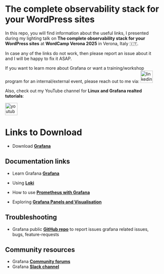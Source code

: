 # The complete observability stack for your WordPress sites

In this repo, you will find information about the useful links, I presented during my lighting talk on **The complete observability stack for your WordPress sites** at **WordCamp Verona 2025** in Verona, Italy 🇮🇹.

In case any of the links do not work, then please report an issue about it and I will be happy to fix it ASAP.

If you want to learn more about Grafana or want a training/workshop program for an internal/external event, please reach out to me via:
  <a href="https://www.linkedin.com/in/syed-usman-ahmad-b1415515/" target="_blank">
    <img src="https://img.shields.io/static/v1?message=LinkedIn&logo=linkedin&label=&color=0077B5&logoColor=white&labelColor=&style=for-the-badge" height="40" alt="linkedin logo"  />
  </a>

Also, check out my YouTube channel for **Linux and Grafana realted tutorials**:

  <a href="https://www.youtube.com/@freelinuxtutorials" target="_blank">
    <img src="https://img.shields.io/static/v1?message=Youtube&logo=youtube&label=Free%20Open%20Source%20Tutorials&color=FF0000&logoColor=white&labelColor=&style=for-the-badge" height="40" alt="youtube logo"  />
  </a>

# Links to Download

- Download **[Grafana](https://grafana.com/grafana/)**

## Documentation links

- Learn Grafana **[Grafana](https://grafana.com/grafana/)**

- Using **[Loki](https://grafana.com/docs/loki/latest/)**

- How to use **[Prometheus with Grafana](https://www.youtube.com/watch?v=Wmgs1E9Ry-s)**

- Exploring **[Grafana Panels and Visualisation](https://grafana.com/docs/grafana/latest/panels-visualizations/)**

## Troubleshooting

- Grafana public **[GitHub repo](https://github.com/grafana/grafana/)** to report issues grafana related issues, bugs, feature-requests


## Community resources

- Grafana **[Community forums](https://community.grafana.com/)**
- Grafana **[Slack channel]( https://slack.grafana.com/)**

